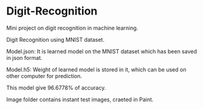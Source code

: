 # Digit-Recognition
Mini project on digit recognition in machine learning.

Digit Recognition using MNIST dataset.

Model.json: It is learned model on the MNIST dataset which has been saved in json format.

Model.h5:  	Weight of learned model is stored in it, which can be used on other computer for prediction.

This model give 96.6778% of accuracy.

Image folder contains instant test images, craeted in Paint.

